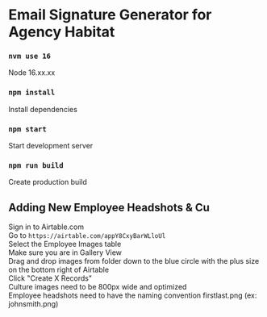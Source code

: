 # Email Signature Generator for Agency Habitat

### `nvm use 16`

Node 16.xx.xx

### `npm install`

Install dependencies

### `npm start`

Start development server

### `npm run build`

Create production build

## Adding New Employee Headshots & Cu

Sign in to Airtable.com<br>
Go to `https://airtable.com/appY8CxyBarWLloUl`<br>
Select the Employee Images table<br>
Make sure you are in Gallery View<br>
Drag and drop images from folder down to the blue circle with the plus size on the bottom right of Airtable<br>
Click "Create X Records"<br>
Culture images need to be 800px wide and optimized<br>
Employee headshots need to have the naming convention firstlast.png (ex: johnsmith.png)<br>

